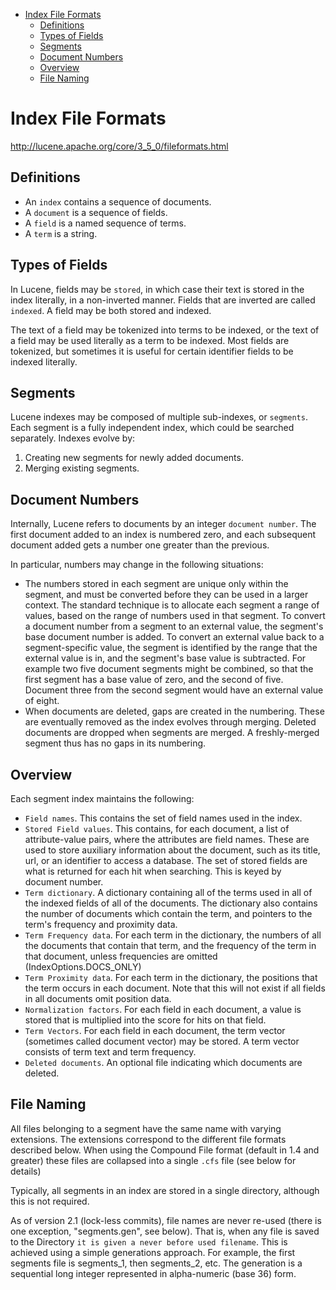<!-- TOC -->

- [Index File Formats](#index-file-formats)
    - [Definitions](#definitions)
    - [Types of Fields](#types-of-fields)
    - [Segments](#segments)
    - [Document Numbers](#document-numbers)
    - [Overview](#overview)
    - [File Naming](#file-naming)

<!-- /TOC -->

# Index File Formats 
http://lucene.apache.org/core/3_5_0/fileformats.html

## Definitions
- An `index` contains a sequence of documents.
- A `document` is a sequence of fields.
- A `field` is a named sequence of terms.
- A `term` is a string.

## Types of Fields
In Lucene, fields may be `stored`, in which case their text is stored in the index literally, in a non-inverted manner. Fields that are inverted are called `indexed`. A field may be both stored and indexed.

The text of a field may be tokenized into terms to be indexed, or the text of a field may be used literally as a term to be indexed. Most fields are tokenized, but sometimes it is useful for certain identifier fields to be indexed literally.

## Segments
Lucene indexes may be composed of multiple sub-indexes, or `segments`. Each segment is a fully independent index, which could be searched separately. Indexes evolve by:

1. Creating new segments for newly added documents.
2. Merging existing segments.

## Document Numbers
Internally, Lucene refers to documents by an integer `document number`. The first document added to an index is numbered zero, and each subsequent document added gets a number one greater than the previous.

In particular, numbers may change in the following situations:

- The numbers stored in each segment are unique only within the segment, and must be converted before they can be used in a larger context. The standard technique is to allocate each segment a range of values, based on the range of numbers used in that segment. To convert a document number from a segment to an external value, the segment's base document number is added. To convert an external value back to a segment-specific value, the segment is identified by the range that the external value is in, and the segment's base value is subtracted. For example two five document segments might be combined, so that the first segment has a base value of zero, and the second of five. Document three from the second segment would have an external value of eight.
- When documents are deleted, gaps are created in the numbering. These are eventually removed as the index evolves through merging. Deleted documents are dropped when segments are merged. A freshly-merged segment thus has no gaps in its numbering.

## Overview
Each segment index maintains the following:

- `Field names`. This contains the set of field names used in the index.
- `Stored Field values`. This contains, for each document, a list of attribute-value pairs, where the attributes are field names. These are used to store auxiliary information about the document, such as its title, url, or an identifier to access a database. The set of stored fields are what is returned for each hit when searching. This is keyed by document number.
- `Term dictionary`. A dictionary containing all of the terms used in all of the indexed fields of all of the documents. The dictionary also contains the number of documents which contain the term, and pointers to the term's frequency and proximity data.
- `Term Frequency data`. For each term in the dictionary, the numbers of all the documents that contain that term, and the frequency of the term in that document, unless frequencies are omitted (IndexOptions.DOCS_ONLY)
- `Term Proximity data`. For each term in the dictionary, the positions that the term occurs in each document. Note that this will not exist if all fields in all documents omit position data.
- `Normalization factors`. For each field in each document, a value is stored that is multiplied into the score for hits on that field.
- `Term Vectors`. For each field in each document, the term vector (sometimes called document vector) may be stored. A term vector consists of term text and term frequency. 
- `Deleted documents`. An optional file indicating which documents are deleted.

## File Naming
All files belonging to a segment have the same name with varying extensions. The extensions correspond to the different file formats described below. When using the Compound File format (default in 1.4 and greater) these files are collapsed into a single `.cfs` file (see below for details)

Typically, all segments in an index are stored in a single directory, although this is not required.

As of version 2.1 (lock-less commits), file names are never re-used (there is one exception, "segments.gen", see below). That is, when any file is saved to the Directory `it is given a never before used filename`. This is achieved using a simple generations approach. For example, the first segments file is segments_1, then segments_2, etc. The generation is a sequential long integer represented in alpha-numeric (base 36) form.
